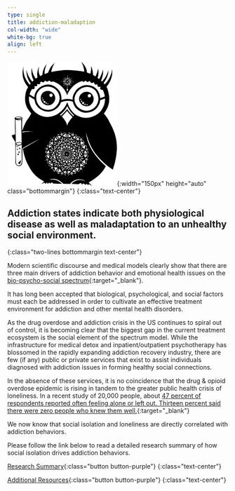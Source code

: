```yaml
---
type: single
title: addiction-maladaption
col-width: "wide"
white-bg: true
align: left
---
```


![science owl](/assets/images/owl-science-250.png){:width="150px" height="auto" class="bottommargin"}
{:class="text-center"}

## Addiction states indicate both <span class="emphasized-header">physiological disease</span> as well as <span class="emphasized-header">maladaptation</span> to an unhealthy social environment.
{:class="two-lines bottommargin text-center"}

Modern scientific discourse and medical models clearly show that there are three main drivers of addiction behavior and emotional health issues on the [bio-psycho-social spectrum](https://www.ncbi.nlm.nih.gov/pmc/articles/PMC1466742/){:target="_blank"}.  

It has long been accepted that biological, psychological, and social factors must each be addressed in order to cultivate an effective treatment environment for addiction and other mental health disorders.

As the drug overdose and addiction crisis in the US continues to spiral out of control, it is becoming clear that the biggest gap in the current treatment ecosystem is the social element of the spectrum model. While the infrastructure for medical detox and inpatient/outpatient psychotherapy has blossomed in the rapidly expanding addiction recovery industry, there are few (if any) public or private services that exist to assist individuals diagnosed with addiction issues in forming healthy social connections. 

In the absence of these services, it is no coincidence that the drug & opioid overdose epidemic is rising in tandem to the greater public health crisis of loneliness. In a recent study of 20,000 people, about [47 percent of respondents reported often feeling alone or left out. Thirteen percent said there were zero people who knew them well.](https://www.cigna.com/assets/docs/newsroom/loneliness-survey-2018-fact-sheet.pdf){:target="_blank"}

We now know that social isolation and loneliness are directly correlated with addiction behaviors. 

Please follow the link below to read a detailed research summary of how social isolation drives addiction behaviors.

[Research Summary](/research-summary/){:class="button button-purple"}
{:class="text-center"}

[Additional Resources](/additional-resources/){:class="button button-purple"}
{:class="text-center"}
